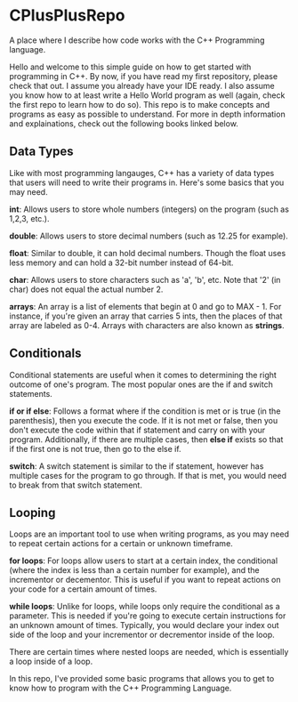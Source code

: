 # CPlusPlusRepo
A place where I describe how code works with the C++ Programming language.

Hello and welcome to this simple guide on how to get started with programming in C++. By now, if you have read my first repository, please check that out. I assume you already have your IDE ready. I also assume you know how to at least write a Hello World program as well (again, check the first repo to learn how to do so). This repo is to make concepts and programs as easy as possible to understand. For more in depth information and explainations, check out the following books linked below. 

## Data Types
Like with most programming langauges, C++ has a variety of data types that users will need to write their programs in. Here's some basics that you may need.

**int**: Allows users to store whole numbers (integers) on the program (such as 1,2,3, etc.).

**double**: Allows users to store decimal numbers (such as 12.25 for example).

**float**: Similar to double, it can hold decimal numbers. Though the float uses less memory and can hold a 32-bit number instead of 64-bit.

**char**: Allows users to store characters such as 'a', 'b', etc. Note that '2' (in char) does not equal the actual number 2.

**arrays**: An array is a list of elements that begin at 0 and go to MAX - 1. For instance, if you're given an array that carries 5 ints, then the places of that array are labeled as 0-4. Arrays with characters are also known as **strings**.

## Conditionals
Conditional statements are useful when it comes to determining the right outcome of one's program. The most popular ones are the if and switch statements. 

**if or if else**: Follows a format where if the condition is met or is true (in the parenthesis), then you execute the code. If it is not met or false, then you don't execute the code within that if statement and carry on with your program. Additionally, if there are multiple cases, then **else if** exists so that if the first one is not true, then go to the else if.

**switch**: A switch statement is similar to the if statement, however has multiple cases for the program to go through. If that is met, you would need to break from that switch statement. 

## Looping
Loops are an important tool to use when writing programs, as you may need to repeat certain actions for a certain or unknown timeframe.

**for loops**: For loops allow users to start at a certain index, the conditional (where the index is less than a certain number for example), and the incrementor or decementor. This is useful if you want to repeat actions on your code for a certain amount of times. 

**while loops**: Unlike for loops, while loops only require the conditional as a parameter. This is needed if you're going to execute certain instructions for an unknown amount of times. Typically, you would declare your index out side of the loop and your incrementor or decrementor inside of the loop.

There are certain times where nested loops are needed, which is essentially a loop inside of a loop.

In this repo, I've provided some basic programs that allows you to get to know how to program with the C++ Programming Language.

